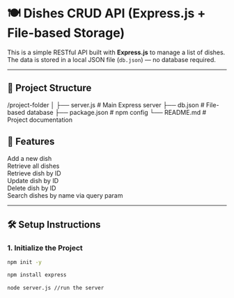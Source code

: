 # 🍽️ Dishes CRUD API (Express.js + File-based Storage)

This is a simple RESTful API built with **Express.js** to manage a list of dishes.  
The data is stored in a local JSON file (`db.json`) — no database required.

---

## 📁 Project Structure

/project-folder
│
├── server.js # Main Express server
├── db.json # File-based database
├── package.json # npm config
└── README.md # Project documentation

## 🚀 Features

Add a new dish  
Retrieve all dishes  
Retrieve dish by ID  
Update dish by ID  
 Delete dish by ID  
 Search dishes by name via query param  

 ---

## 🛠️ Setup Instructions

### 1. Initialize the Project
```bash 
npm init -y

npm install express
 
node server.js //run the server
